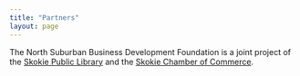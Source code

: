 ```yaml
---
title: "Partners"
layout: page
---
```


The North Suburban Business Development Foundation is a joint project of the [Skokie Public Library](https://skokielibrary.info) and the [Skokie Chamber of Commerce](skokiechamber.org).
